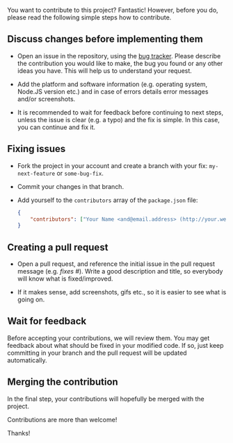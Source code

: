 You want to contribute to this project? Fantastic! However, before
you do, please read the following simple steps how to contribute.

## Discuss changes before implementing them

-   Open an issue in the repository, using the [bug tracker][1]. Please
    describe the contribution you would like to make, the bug you found or any
    other ideas you have. This will help us to understand your request.

-   Add the platform and software information (e.g. operating
    system, Node.JS version etc.) and in case of errors details error messages
    and/or screenshots.

-   It is recommended to wait for feedback before continuing to next steps, unless
    the issue is clear (e.g. a typo) and the fix is simple. In this case, you can
    continue and fix it.

## Fixing issues

-   Fork the project in your account and create a branch with your fix:
    `my-next-feature` or `some-bug-fix`.

-   Commit your changes in that branch.

-   Add yourself to the `contributors` array of the `package.json` file:

    ```json
    {
        "contributors": ["Your Name <and@email.address> (http://your.website)"]
    }
    ```

## Creating a pull request

-   Open a pull request, and reference the initial issue in the pull request
    message (e.g. _fixes #<your-issue-number>_). Write a good description and
    title, so everybody will know what is fixed/improved.

-   If it makes sense, add screenshots, gifs etc., so it is easier to see what
    is going on.

## Wait for feedback

Before accepting your contributions, we will review them. You may get feedback
about what should be fixed in your modified code. If so, just keep committing
in your branch and the pull request will be updated automatically.

## Merging the contribution

In the final step, your contributions will hopefully be merged with the project.

Contributions are more than welcome!

Thanks!

[1]: https://github.com/dfrechdev/create-apex-js-app/issues
